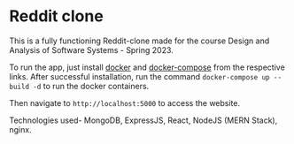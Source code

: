 # Reddit clone


This is a fully functioning Reddit-clone made for the course Design and Analysis of Software Systems - Spring 2023.

To run the app, just install [docker](https://docs.docker.com/engine/install/) and [docker-compose](https://docs.docker.com/compose/install/) from the respective links. After successful installation, run the command `docker-compose up --build -d` to run the docker containers.

Then navigate to `http://localhost:5000` to access the website.

Technologies used- MongoDB, ExpressJS, React, NodeJS (MERN Stack), nginx.
